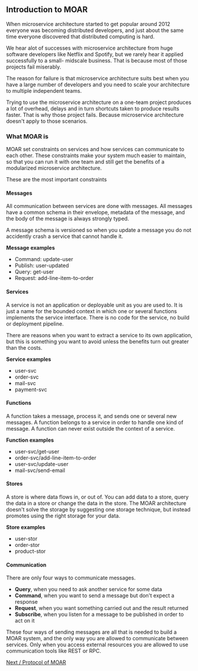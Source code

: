 ## Introduction to MOAR

When microservice architecture started to get popular around 2012 everyone was becoming distributed developers, and just about the same time everyone discovered that distributed computing is hard.

We hear alot of successes with microservice architecture from huge software developers like Netflix and Spotify, but we rarely hear it applied successfully to a small- midscale business. That is because most of those projects fail miserably.

The reason for failure is that microservice architecture suits best when you have a large number of developers and you need to scale your architecture to multiple independent teams.

Trying to use the microservice architecture on a one-team project produces a lot of overhead, delays and in turn shortcuts taken to produce results faster. That is why those project fails. Because microservice architecture doesn't apply to those scenarios.

### What MOAR is

MOAR set constraints on services and how services can communicate to each other. These constraints make your system much easier to maintain, so that you can run it with one team and still get the benefits of a modularized microservice architecture.

These are the most important constraints

#### Messages

All communication between services are done with messages. All messages have a common schema in their envelope, metadata of the message, and the body of the message is always strongly typed.

A message schema is versioned so when you update a message you do not accidently crash a service that cannot handle it.

**Message examples**

* Command: update-user
* Publish: user-updated
* Query: get-user
* Request: add-line-item-to-order

#### Services

A service is not an application or deployable unit as you are used to. It is just a name for the bounded context in which one or several functions implements the service interface. There is no code for the service, no build or deployment pipeline.

There are reasons when you want to extract a service to its own application, but this is something you want to avoid unless the benefits turn out greater than the costs.

**Service examples**

* user-svc
* order-svc
* mail-svc
* payment-svc

#### Functions

A function takes a message, process it, and sends one or several new messages. A function belongs to a service in order to handle one kind of message. A function can never exist outside the context of a service.

**Function examples**

* user-svc/get-user
* order-svc/add-line-item-to-order
* user-svc/update-user
* mail-svc/send-email

#### Stores

A store is where data flows in, or out of. You can add data to a store, query the data in a store or change the data in the store. The MOAR architecture doesn't solve the storage by suggesting one storage technique, but instead promotes using the right storage for your data.

**Store examples**

* user-stor
* order-stor
* product-stor

#### Communication

There are only four ways to communicate messages.

* **Query**, when you need to ask another service for some data
* **Command**, when you want to send a message but don't expect a response
* **Request**, when you want something carried out and the result returned
* **Subscribe**, when you listen for a message to be published in order to act on it

These four ways of sending messages are all that is needed to build a MOAR system, and the only way you are allowed to communicate between services. Only when you access external resources you are allowed to use communication tools like REST or RPC.

[Next / Protocol of MOAR](protocol.html)